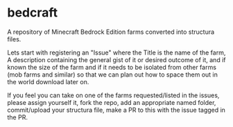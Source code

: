 # bedcraft
A repository of Minecraft Bedrock Edition farms converted into structura files.

Lets start with registering an "Issue" where the Title is the name of the farm, A description containing the general gist of it or desired outcome of it, and if known the size of the farm and if it needs to be isolated from other farms (mob farms and similar) so that we can plan out how to space them out in the world download later on.

If you feel you can take on one of the farms requested/listed in the issues, please assign yourself it, fork the repo, add an appropriate named folder, commit/upload your structura file, make a PR to this with the issue tagged in the PR.
